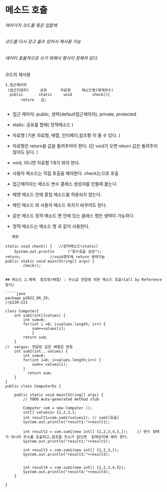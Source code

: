 # 메소드 호출
###### 여러가지 코드를 묶은 집합체
###### 코드를 다시 갖고 올수 있어서 재사용 가능 
###### 데이터 효율적으로 쓰기 위해서  형식이 정해져 있다.

코드의 재사용
`````
1.접근제어자	               
 (접근지정자)     공유      자료형     메소드명(매개변수)
  public       static     void         check(){
       return   값;
       
`````
* 접근 제어자: public, 생략(default접근제어자), private, protected      
* static: 공유를 할때( 정적메소드 )      

* 자료형 (기본 자료형, 배열, 인터페이,참조형 이 올 수 있다. )
* 자료형은 return을 값을 돌려주어야 한다. (단 void가 오면 return 값은 돌려주지 않아도 된다. )       
* void, 아니면 자료형 1개가 와야 한다.  
* 사용자 메소드는 직접 호출을 해야한다.  check();으로 호출
* 접근제어자는 메소드 변수 클래스 생성자를 만들때 붙는다.  
* 메엔 메소드 안에 중첩 메소드를  허용되지 않는다.
* 메인 메소드 와 사용자 메소드 위치가 바꾸어도 된다. 
* 같은 메소드 정적 메소드 면 안에 있는 클래스 명은 생략이 가능하다. 
* 정적 메소드는 메소드 명 과 같이 사용한다. 
```````
   예문
   
static void check() {   //정적메소드(static)
	System.out.println      ("함수호출 성공");
return;             //void경우에 return 생략가능
public static void main(String[] args) {
		check();   


## 메소드 2.예제  참조형(배열) : 주소값 전달에 의한 메소드 호출(Call by Reference방식) 

`````java
package p2022_06_29;
//p220~221

class Computer{	
	int sum1(int[]values) {
		int sum=0;
		for(int i =0; i<values.length; i++) {
			sum+=values[i];
			}
        return sum;
	}
//	vargus: 전달된 값은 배열로 받음
	int sum2(int...values) {
		int sum=0;
		for(int i=0; i<values.length;i++) {
			sum+= values[i];
		}
	      return sum;
	}
}
public class ComputerEx {

	public static void main(String[] args) {
		// TODO Auto-generated method stub

		Computer com = new Computer ();
		int[] values1= {1,2,3,};
		int result1=com.sum1(values1); // sum1(호출)     
		System.out.println("result1:"+result1);
		
		int result2 = com.sum1(new int[] {1,2,3,4,5,});    // 변수 형태가 아니라 주소를 호출하고,참조할 주소가 없으면  힙메모리에 해지 한다. 
		System.out.println("result1:"+result2);
		
		int result3 = com.sum1(new int[] {1,2,3,});
		System.out.println("result3:"+result3);
		
		
		int result4 = com.sum1(new int[] {1,2,3,4,5});
		System.out.println("result4:"+result4);
	}

}




